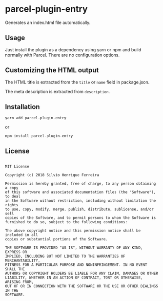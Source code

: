 # parcel-plugin-entry

Generates an index.html file automatically.

## Usage

Just install the plugin as a dependency using yarn or npm and build normally with Parcel. There are no configuration options.

## Customizing the HTML output

The HTML title is extracted from the `title` or `name` field in package.json.

The meta description is extracted from `description`.

## Installation

```
yarn add parcel-plugin-entry
```

or

```
npm install parcel-plugin-entry
```

## License

```

MIT License

Copyright (c) 2018 Silvio Henrique Ferreira

Permission is hereby granted, free of charge, to any person obtaining a copy
of this software and associated documentation files (the "Software"), to deal
in the Software without restriction, including without limitation the rights
to use, copy, modify, merge, publish, distribute, sublicense, and/or sell
copies of the Software, and to permit persons to whom the Software is
furnished to do so, subject to the following conditions:

The above copyright notice and this permission notice shall be included in all
copies or substantial portions of the Software.

THE SOFTWARE IS PROVIDED "AS IS", WITHOUT WARRANTY OF ANY KIND, EXPRESS OR
IMPLIED, INCLUDING BUT NOT LIMITED TO THE WARRANTIES OF MERCHANTABILITY,
FITNESS FOR A PARTICULAR PURPOSE AND NONINFRINGEMENT. IN NO EVENT SHALL THE
AUTHORS OR COPYRIGHT HOLDERS BE LIABLE FOR ANY CLAIM, DAMAGES OR OTHER
LIABILITY, WHETHER IN AN ACTION OF CONTRACT, TORT OR OTHERWISE, ARISING FROM,
OUT OF OR IN CONNECTION WITH THE SOFTWARE OR THE USE OR OTHER DEALINGS IN THE
SOFTWARE.
```
